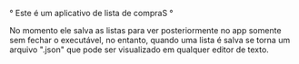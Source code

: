 ° Este é um aplicativo de lista de compraS °

 No momento ele salva as listas para ver posteriormente no app somente sem fechar o executável, no entanto, quando uma lista é salva se torna um arquivo ".json" que pode ser visualizado em qualquer editor de texto.